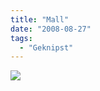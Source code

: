 ```yaml
---
title: "Mall"
date: "2008-08-27"
tags:
  - "Geknipst"
---
```


![](/images/codecandies/p-640-480-8fa00838-0c60-44d0-93de-dbbda5739a25.jpeg)
